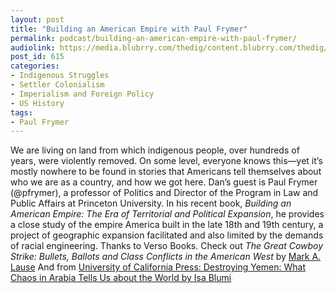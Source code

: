```yaml
---
layout: post
title: "Building an American Empire with Paul Frymer"
permalink: podcast/building-an-american-empire-with-paul-frymer/
audiolink: https://media.blubrry.com/thedig/content.blubrry.com/thedig/The_Dig_-_EP_85_-_Frymer.mp3
post_id: 615
categories: 
- Indigenous Struggles
- Settler Colonialism
- Imperialism and Foreign Policy
- US History
tags: 
- Paul Frymer
---
```


We are living on land from which indigenous people, over hundreds of years, were violently removed. On some level, everyone knows this—yet it’s mostly nowhere to be found in stories that Americans tell themselves about who we are as a country, and how we got here. Dan’s guest is Paul Frymer (@pfrymer), a professor of Politics and Director of the Program in Law and Public Affairs at Princeton University. In his recent book, *Building an American Empire: The Era of Territorial and Political Expansion*, he provides a close study of the empire America built in the late 18th and 19th century, a project of geographic expansion facilitated and also limited by the demands of racial engineering. Thanks to Verso Books. Check out *The Great Cowboy Strike: Bullets, Ballots and Class Conflicts in the American West* by [Mark A. Lause](versobooks.com/books/2592-the-great-cowboy-strike) And from [University of California Press: Destroying Yemen: What Chaos in Arabia Tells Us about the World by Isa Blumi](ucpress.edu/book.php?isbn=9780520296145)

 
